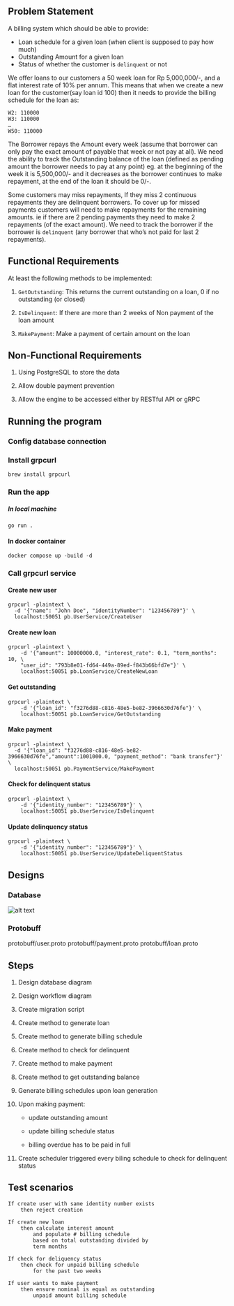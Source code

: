 ## Problem Statement

A billing system which should be able to provide:
- Loan schedule for a given loan (when client is supposed to pay how much)
- Outstanding Amount for a given loan
- Status of whether the customer is `delinquent` or not

We offer loans to our customers a 50 week loan for Rp 5,000,000/-, and a flat interest rate of 10% per annum. This means that when we create a new loan for the customer(say loan id 100) then it needs to provide the billing schedule for the loan as:

``` W1 : 110000
W2: 110000
W3: 110000
…
W50: 110000
```

The Borrower repays the Amount every week (assume that borrower can only pay the exact amount of payable that week or not pay at all). We need the ability to track the Outstanding balance of the loan (defined as pending amount the borrower needs to pay at any point) eg. at the beginning of the week it is 5,500,000/- and it decreases as the borrower continues to make repayment, at the end of the loan it should be 0/-. 

Some customers may miss repayments, If they miss 2 continuous repayments they are delinquent borrowers. To cover up for missed payments customers will need to make repayments for the remaining amounts. ie if there are 2 pending payments they need to make 2 repayments (of the exact amount). We need to track the borrower if the borrower is `delinquent` (any borrower that who’s not paid for last 2 repayments).

## Functional Requirements

At least the following methods to be implemented:

1. `GetOutstanding`: This returns the current outstanding on a loan, 0 if no outstanding (or closed)

2. `IsDelinquent`: If there are more than 2 weeks of Non payment of the loan amount

3. `MakePayment`: Make a payment of certain amount on the loan

## Non-Functional Requirements

1. Using PostgreSQL to store the data

2. Allow double payment prevention

3. Allow the engine to be accessed either by RESTful API or gRPC

## Running the program

### Config database connection

### Install grpcurl

```brew install grpcurl```

### Run the app

##### In local machine

```go run .```
#### In docker container

```docker compose up -build -d```

### Call grpcurl service

#### Create new user

```
grpcurl -plaintext \
  -d '{"name": "John Doe", "identityNumber": "123456789"}' \
  localhost:50051 pb.UserService/CreateUser
```

#### Create new loan

```
grpcurl -plaintext \
    -d '{"amount": 10000000.0, "interest_rate": 0.1, "term_months": 10, \
    "user_id": "793b8e01-fd64-449a-89ed-f843b66bfd7e"}' \
    localhost:50051 pb.LoanService/CreateNewLoan
```

#### Get outstanding

```
grpcurl -plaintext \                
    -d '{"loan_id": "f3276d88-c816-48e5-be82-3966630d76fe"}' \
    localhost:50051 pb.LoanService/GetOutstanding
```

#### Make payment

```
grpcurl -plaintext \
  -d '{"loan_id": "f3276d88-c816-48e5-be82-3966630d76fe","amount":1001000.0, "payment_method": "bank transfer"}' \
  localhost:50051 pb.PaymentService/MakePayment
```

#### Check for delinquent status

```
grpcurl -plaintext \
    -d '{"identity_number": "123456789"}' \
    localhost:50051 pb.UserService/IsDelinquent
```

#### Update delinquency status

```
grpcurl -plaintext \ 
    -d '{"identity_number": "123456789"}' \
    localhost:50051 pb.UserService/UpdateDeliquentStatus
```

## Designs

### Database

![alt text](image.png)

### Protobuff

protobuff/user.proto
protobuff/payment.proto
protobuff/loan.proto

## Steps

1. Design database diagram

2. Design workflow diagram

3. Create migration script

4. Create method to generate loan

5. Create method to generate billing schedule

6. Create method to check for delinquent

7. Create method to make payment

8. Create method to get outstanding balance

9. Generate billing schedules upon loan generation

10. Upon making payment: 

    - update outstanding amount
    
    - update billing schedule status
    
    - billing overdue has to be paid in full

11. Create scheduler triggered every biling schedule to check for delinquent status

## Test scenarios

```
If create user with same identity number exists
    then reject creation
```

```
If create new loan
    then calculate interest amount 
        and populate # billing schedule 
        based on total outstanding divided by 
        term months 
```

```
If check for deliquency status
    then check for unpaid billing schedule 
        for the past two weeks 
```

```
If user wants to make payment
    then ensure nominal is equal as outstanding 
        unpaid amount billing schedule
```